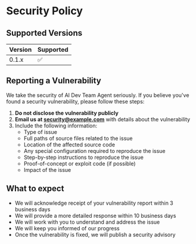 # Security Policy

## Supported Versions

| Version | Supported          |
| ------- | ------------------ |
| 0.1.x   | :white_check_mark: |

## Reporting a Vulnerability

We take the security of AI Dev Team Agent seriously. If you believe you've found a security vulnerability, please follow these steps:

1. **Do not disclose the vulnerability publicly**
2. **Email us at [security@example.com](mailto:security@example.com)** with details about the vulnerability
3. Include the following information:
   - Type of issue
   - Full paths of source files related to the issue
   - Location of the affected source code
   - Any special configuration required to reproduce the issue
   - Step-by-step instructions to reproduce the issue
   - Proof-of-concept or exploit code (if possible)
   - Impact of the issue

## What to expect

- We will acknowledge receipt of your vulnerability report within 3 business days
- We will provide a more detailed response within 10 business days
- We will work with you to understand and address the issue
- We will keep you informed of our progress
- Once the vulnerability is fixed, we will publish a security advisory
